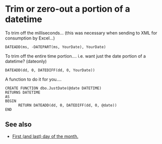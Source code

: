 # Trim or zero-out a portion of a datetime


To trim off the milliseconds... (this was necessary when sending to XML for consumption by Excel...)

    DATEADD(ms, -DATEPART(ms, YourDate), YourDate)


To trim off the entire time portion....
i.e. want just the date portion of a datetime? (dateonly)


    DATEADD(dd, 0, DATEDIFF(dd, 0, YourDate))


A function to do it for you....

    CREATE FUNCTION dbo.JustDate(@date DATETIME)
    RETURNS DATETIME
    AS
    BEGIN
          RETURN DATEADD(dd, 0, DATEDIFF(dd, 0, @date))
    END

## See also

 - [First (and last) day of the month.](first_day_of_month.md)